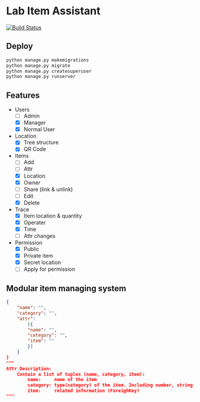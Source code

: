 # Lab Item Assistant

[![Build Status](https://travis-ci.org/zyayoung/lab-item-tracking.svg?branch=master)](https://travis-ci.org/zyayoung/lab-item-tracking)

## Deploy

```bash
python manage.py makemigrations
python manage.py migrate
python manage.py createsuperuser
python manage.py runserver
```

## Features

- Users
    - [ ] Admin
    - [x] Manager
    - [x] Normal User
- Location
    - [x] Tree structure
    - [x] QR Code
- Items
    - [ ] Add
    - [ ] Attr
    - [x] Location
    - [x] Owner
    - [ ] Share (link & unlink)
    - [ ] Edit
    - [x] Delete
- Trace
    - [x] Item location & quantity
    - [x] Operater
    - [x] Time
    - [ ] Attr changes
- Permission
    - [x] Public
    - [x] Private item
    - [x] Secret location
    - [ ] Apply for permission

## Modular item managing system

```json
{
    "name": "",
    "category": "",
    "attr":
        [{
        "name": "",
        "category": "",
        "item": ""
        }]
    }
}
"""
Attr Description:
    Contain a list of tuples (name, category, item):
        name:     name of the item
        category: type(category) of the item. Including number, string, other categories, etc.
        item:     related information (ForeighKey)
"""
```
